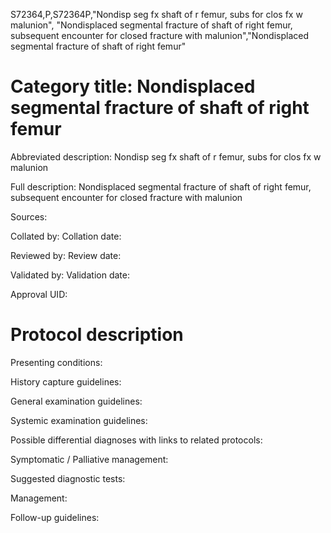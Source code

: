 S72364,P,S72364P,"Nondisp seg fx shaft of r femur, subs for clos fx w malunion", "Nondisplaced segmental fracture of shaft of right femur, subsequent encounter for closed fracture with malunion","Nondisplaced segmental fracture of shaft of right femur"
# Category title: Nondisplaced segmental fracture of shaft of right femur

Abbreviated description: Nondisp seg fx shaft of r femur, subs for clos fx w malunion

Full description: Nondisplaced segmental fracture of shaft of right femur, subsequent encounter for closed fracture with malunion

Sources:

Collated by:
Collation date:

Reviewed by:
Review date:

Validated by:
Validation date:

Approval UID:

# Protocol description

Presenting conditions:

History capture guidelines:

General examination guidelines:

Systemic examination guidelines:

Possible differential diagnoses with links to related protocols:

Symptomatic / Palliative management:

Suggested diagnostic tests:

Management:

Follow-up guidelines:
